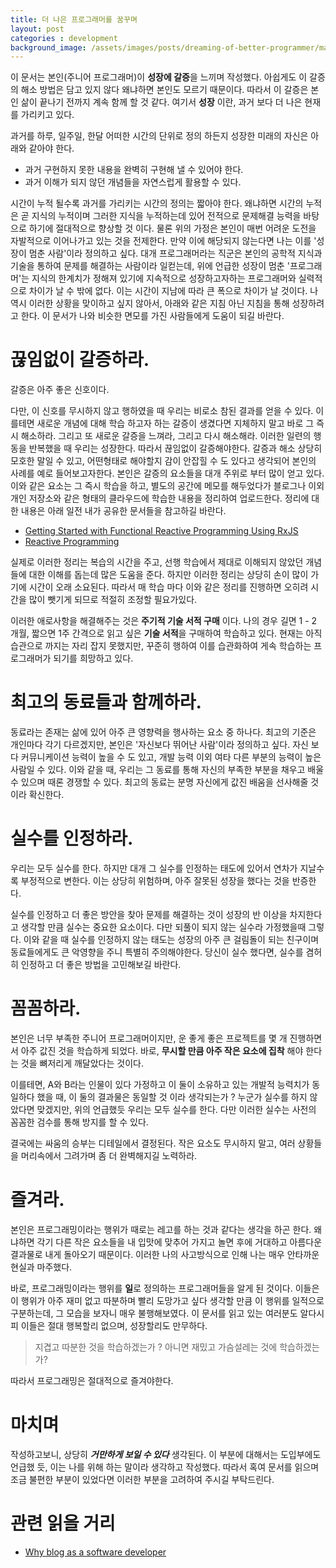 ```yaml
---
title: 더 나은 프로그래머를 꿈꾸며
layout: post
categories : development
background_image: /assets/images/posts/dreaming-of-better-programmer/master.jpg
---
```


이 문서는 본인(주니어 프로그래머)이 **성장에 갈증**을 느끼며 작성했다.
아쉽게도 이 갈증의 해소 방법은 담고 있지 않다 왜냐하면 본인도 모르기 때문이다.
따라서 이 갈증은 본인 삶이 끝나기 전까지 계속 함께 할 것 같다.
여기서 **성장** 이란, 과거 보다 더 나은 현재를 가리키고 있다.

과거를 하루, 일주일, 한달 어떠한 시간의 단위로 정의 하든지 성장한 미래의 자신은 아래와 같아야 한다.

- 과거 구현하지 못한 내용을 완벽히 구현해 낼 수 있어야 한다.
- 과거 이해가 되지 않던 개념들을 자연스럽게 활용할 수 있다.

시간이 누적 될수록 과거를 가리키는 시간의 정의는 짧아야 한다.
왜냐하면 시간의 누적은 곧 지식의 누적이며 그러한 지식을 누적하는데 있어 전적으로 문제해결 능력을 바탕으로 하기에 절대적으로 향상할 것 이다.
물론 위의 가정은 본인이 매번 어려운 도전을 자발적으로 이어나가고 있는 것을 전제한다.
만약 이에 해당되지 않는다면 나는 이를 '성장이 멈춘 사람'이라 정의하고 싶다.
대개 프로그래머라는 직군은 본인의 공학적 지식과 기술을 통하여 문제를 해결하는 사람이라 일컫는데,
위에 언급한 성장이 멈춘 '프로그래머'는 지식의 한계치가 정해져 있기에 지속적으로 성장하고자하는 프로그래머와 실력적으로 차이가 날 수 밖에 없다.
이는 시간이 지남에 따라 큰 폭으로 차이가 날 것이다.
나 역시 이러한 상황을 맞이하고 싶지 않아서, 아래와 같은 지침 아닌 지침을 통해 성장하려고 한다.
이 문서가 나와 비슷한 면모를 가진 사람들에게 도움이 되길 바란다.

# 끊임없이 갈증하라.

갈증은 아주 좋은 신호이다.

다만, 이 신호를 무시하지 않고 행하였을 때
우리는 비로소 참된 결과를 얻을 수 있다.
이를테면 새로운 개념에 대해 학습 하고자 하는 갈증이 생겼다면 지체하지 말고 바로 그 즉시 해소하라.
그리고 또 새로운 갈증을 느껴라, 그리고 다시 해소해라.
이러한 일련의 행동을 반복했을 때 우리는 성장한다.
따라서 끊임없이 갈증해야한다.
갈증과 해소 상당히 모호한 말일 수 있고, 어떤형태로 해야할지 감이 안잡힐 수 도 있다고 생각되어 본인의 사례를 예로 들어보고자한다.
본인은 갈증의 요소들을 대개 주위로 부터 많이 얻고 있다.
이와 같은 요소는 그 즉시 학습을 하고, 별도의 공간에 메모를 해두었다가 블로그나 이외 개인 저장소와 같은 형태의 클라우드에 학습한 내용을 정리하여 업로드한다.
정리에 대한 내용은 아래 일전 내가 공유한 문서들을 참고하길 바란다.

- [Getting Started with Functional Reactive Programming Using RxJS](https://blog.hax0r.info/2018-05-10/getting-started-with-functional-reactive-programming-using-rxjs/)
- [Reactive Programming](https://blog.hax0r.info/2018-05-09/reactive-programming/)

실제로 이러한 정리는 복습의 시간을 주고, 선행 학습에서 제대로 이해되지 않았던 개념들에 대한 이해를 돕는데 많은 도움을 준다.
하지만 이러한 정리는 상당히 손이 많이 가기에 시간이 오래 소요된다.
따라서 매 학습 마다 이와 같은 정리를 진행하면 오히려 시간을 많이 뺏기게 되므로 적절히 조정할 필요가있다.

이러한 애로사항을 해결해주는 것은 **주기적 기술 서적 구매** 이다.
나의 경우 길면 1 - 2 개월, 짧으면 1주 간격으로 읽고 싶은 **기술 서적**을 구매하여 학습하고 있다.
현재는 아직 습관으로 까지는 자리 잡지 못했지만, 꾸준히 행하여 이를 습관화하여 게속 학습하는 프로그래머가 되기를 희망하고 있다.

# 최고의 동료들과 함께하라.

동료라는 존재는 삶에 있어 아주 큰 영향력을 행사하는 요소 중 하나다.
최고의 기준은 개인마다 각기 다르겠지만, 본인은 '자신보다 뛰어난 사람'이라 정의하고 싶다.
자신 보다 커뮤니케이션 능력이 높을 수 도 있고, 개발 능력 이외 여타 다른 부분의 능력이 높은 사람일 수 있다.
이와 같을 때, 우리는 그 동료를 통해 자신의 부족한 부분을 채우고 배울 수 있으며 때론 경쟁할 수 있다.
최고의 동료는 분명 자신에게 값진 배움을 선사해줄 것 이라 확신한다.

# 실수를 인정하라.

우리는 모두 실수를 한다.
하지만 대개 그 실수를 인정하는 태도에 있어서 연차가 지날수록 부정적으로 변한다.
이는 상당히 위험하며, 아주 잘못된 성장을 했다는 것을 반증한다.

실수를 인정하고 더 좋은 방안을 찾아 문제를 해결하는 것이 성장의 반 이상을 차지한다고 생각할 만큼 실수는 중요한 요소이다.
다만 되풀이 되지 않는 실수라 가정했을때 그렇다.
이와 같을 때 실수를 인정하지 않는 태도는 성장의 아주 큰 걸림돌이 되는 친구이며 동료들에게도 큰 악영향을 주니 특별히 주의해야한다.
당신이 실수 했다면, 실수를 겸허히 인정하고 더 좋은 방법을 고민해보길 바란다.

# 꼼꼼하라.

본인은 너무 부족한 주니어 프로그래머이지만, 운 좋게 좋은 프로젝트를 몇 개 진행하면서 아주 값진 것을 학습하게 되었다.
바로, **무시할 만큼 아주 작은 요소에 집착** 해야 한다는 것을 뼈저리게 깨달았다는 것이다.

이를테면, A와 B라는 인물이 있다 가정하고 이 둘이 소유하고 있는 개발적 능력치가 동일하다 했을 때, 이 둘의 결과물은 동일할 것 이라 생각되는가 ?
누군가 실수를 하지 않았다면 맞겠지만, 위의 언급했듯 우리는 모두 실수를 한다.
다만 이러한 실수는 사전의 꼼꼼한 검수를 통해 방지를 할 수 있다.

결국에는 싸움의 승부는 디테일에서 결정된다.
작은 요소도 무시하지 말고, 여러 상황들을 머리속에서 그려가며 좀 더 완벽해지길 노력하라.

# 즐겨라.

본인은 프로그래밍이라는 행위가 때로는 레고를 하는 것과 같다는 생각을 하곤 한다.
왜냐하면 각기 다른 작은 요소들을 내 입맛에 맞추어 가지고 놀면 후에 거대하고 아름다운 결과물로 내게 돌아오기 때문이다.
이러한 나의 사고방식으로 인해 나는 매우 안타까운 현실과 마주했다.

바로, 프로그래밍이라는 행위를 **일**로 정의하는 프로그래머들을 알게 된 것이다.
이들은 이 행위가 아주 재미 없고 따분하며 빨리 도망가고 싶다 생각할 만큼 이 행위를 일적으로 구분하는데, 그 모습을 보자니 매우 불행해보였다.
이 문서를 읽고 있는 여러분도 알다시피 이들은 절대 행복할리 없으며, 성장할리도 만무하다.

> 지겹고 따분한 것을 학습하겠는가 ? 아니면 재밌고 가슴설레는 것에 학습하겠는가?

따라서 프로그래밍은 절대적으로 즐겨야한다.

# 마치며

작성하고보니, 상당히 ***거만하게 보일 수 있다*** 생각된다.
이 부분에 대해서는 도입부에도 언급했 듯, 이는 나를 위해 하는 말이라 생각하고 작성했다.
따라서 혹여 문서를 읽으며 조금 불편한 부분이 있었다면 이러한 부분을 고려하여 주시길 부탁드린다.

# 관련 읽을 거리

- [Why blog as a software developer](https://blog.hax0r.info/2018-08-24/why-blog-as-a-software-developer)

